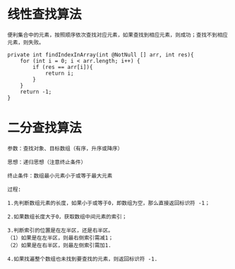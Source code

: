 # 线性查找算法 #

	便利集合中的元素，按照顺序依次查找对应元素，如果查找到相应元素，则成功；查找不到相应元素，则失败。
	
	private int findIndexInArray(int @NotNull [] arr, int res){
        for (int i = 0; i < arr.length; i++) {
            if (res == arr[i]){
                return i;
            }
        }
        return -1;
    }



# 二分查找算法 #
	
	参数：查找对象、目标数组（有序，升序或降序）
	
	思想：递归思想（注意终止条件）

	终止条件：数组最小元素小于或等于最大元素
	
	过程:
	
	1.先判断数组元素的长度，如果小于或等于0，即数组为空，那么直接返回标识符 -1；
	
	2.如果数组长度大于0，获取数组中间元素的索引；

	3.判断索引的位置是在左半区，还是右半区。
	（1）如果是在左半区，则最右侧索引需减1；
	（2）如果是在右半区，则最左侧索引需加1.

	4.如果找遍整个数组也未找到要查找的元素，则返回标识符 -1.